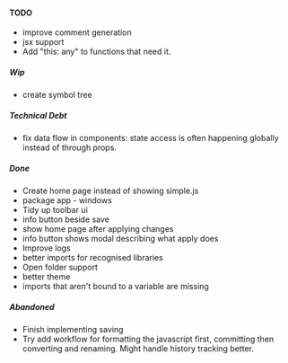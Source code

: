 
#### TODO
- improve comment generation
- jsx support
- Add "this: any" to functions that need it.

##### Wip
- create symbol tree


##### Technical Debt
- fix data flow in components: state access is often happening globally instead of through props. 


##### Done
- Create home page instead of showing simple.js
- package app - windows
- Tidy up toolbar ui
- info button beside save
- show home page after applying changes
- info button shows modal describing what apply does
- Improve logs
- better imports for recognised libraries
- Open folder support
- better theme
- imports that aren't bound to a variable are missing

##### Abandoned
- Finish implementing saving
- Try add workflow for formatting the javascript first, committing then converting and renaming. Might handle history tracking better.



